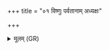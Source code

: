 +++
title = "०१ विष्णुः पर्वतानाम् अध्यक्षः"

+++
<details><summary>मूलम् (GR)</summary>

विष्णुः पर्वतानाम् अध्यक्षः ।  
(…) ॥ +++(see 15.7.1bcd)+++
</details>
